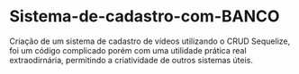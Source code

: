 # Sistema-de-cadastro-com-BANCO
Criação de um sistema de cadastro de vídeos utilizando o CRUD Sequelize, foi  um código complicado porém com uma utilidade prática real extraodirnária,
permitindo a criatividade de outros sistemas úteis.
